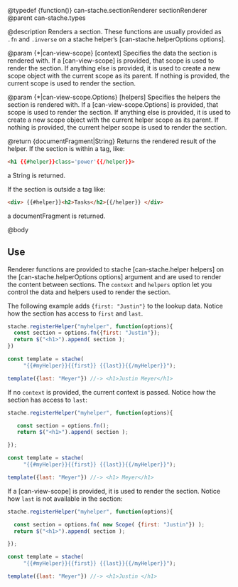 @typedef {function()} can-stache.sectionRenderer sectionRenderer
@parent can-stache.types

@description Renders a section. These functions are usually provided as `.fn` and
`.inverse` on a stache helper’s [can-stache.helperOptions options].

@param {*|can-view-scope} [context] Specifies the data the section is rendered
with.  If a [can-view-scope] is provided, that scope is used to render the
section.  If anything else is provided, it is used to create a new scope object
with the current scope as its parent.  If nothing is provided, the current
scope is used to render the section.

@param {*|can-view-scope.Options} [helpers] Specifies the helpers the section is rendered
with.  If a [can-view-scope.Options] is provided, that scope is used to render the
section.  If anything else is provided, it is used to create a new scope object
with the current helper scope as its parent.  If nothing is provided, the current
helper scope is used to render the section.

@return {documentFragment|String} Returns the rendered result of the helper. If the
section is within a tag, like:

```html
<h1 {{#helper}}class='power'{{/helper}}>
```

a String is returned.  

If the section is outside a tag like:

```html
<div> {{#helper}}<h2>Tasks</h2>{{/helper}} </div>
```

a documentFragment is returned.

@body

## Use

Renderer functions are provided to stache [can-stache.helper helpers] on
the [can-stache.helperOptions options] argument and are used to render the
content between sections. The `context` and `helpers` option let you control
the data and helpers used to render the section.

The following example adds `{first: "Justin"}` to the lookup
data. Notice how the section has access to `first` and `last`.

```javascript
stache.registerHelper("myhelper", function(options){
  const section = options.fn({first: "Justin"});
  return $("<h1>").append( section );
})

const template = stache(
     "{{#myHelper}}{{first}} {{last}}{{/myHelper}}");

template({last: "Meyer"}) //-> <h1>Justin Meyer</h1>
```

If no `context` is provided, the current context is passed.  Notice
how the section has access to `last`:

```javascript
stache.registerHelper("myhelper", function(options){

   const section = options.fn();
   return $("<h1>").append( section );

});

const template = stache(
     "{{#myHelper}}{{first}} {{last}}{{/myHelper}}");

template({last: "Meyer"}) //-> <h1> Meyer</h1>
```

If a [can-view-scope] is provided, it is used to render the
section. Notice how `last` is not available in the section:

```javascript
stache.registerHelper("myhelper", function(options){

  const section = options.fn( new Scope( {first: "Justin"}) );
  return $("<h1>").append( section );

});

const template = stache(
     "{{#myHelper}}{{first}} {{last}}{{/myHelper}}");

template({last: "Meyer"}) //-> <h1>Justin </h1>
```
